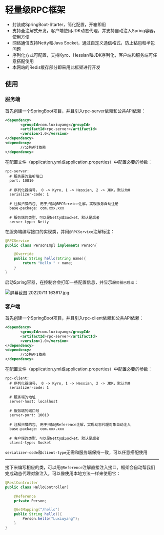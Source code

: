 # 轻量级RPC框架
- 封装成SpringBoot-Starter，简化配置，开箱即用
- 支持全注解式开发，客户端使用JDK动态代理，并支持自动注入Spring容器，使用方便
- 网络通信支持Netty和Java Socket，通过自定义通信格式，防止粘包和半包问题
- 序列化方式可配置，支持Kyro、Hessian和JDK序列化，客户端和服务端可任意搭配使用
- 本网站的Redis缓存部分即采用此框架进行开发

## 使用

### 服务端
首先创建一个SpringBoot项目，并且引入rpc-server依赖和公共APi依赖：
```xml
<dependency>
       <groupId>com.luxiuyang</groupId>
       <artifactId>rpc-server</artifactId>
       <version>1.0</version>
</dependency>
<dependency>
       //公共API依赖
</dependency>
```
在配置文件（application.yml或application.properties）中配置必要的参数：
```k
rpc-server:
  # 服务器的监听端口
  port: 10010

  # 序列化器编号， 0 -> Kyro, 1 -> Hessian, 2 -> JDK，默认为0
  serializer-code: 1

  # 注解扫描的包, 用于扫描@RPCService注解，实现服务自动注册
  base-package: com.xxx.xxx

  # 服务端的类型，可以是Netty或Socket，默认是后者
  server-type: Netty
```
在服务端编写接口的实现类，并用`@RPCService`注解标注：
```java
@RPCService
public class PersonImpl implements Person{

    @Override
    public String hello(String name){
        return "Hello " + name;
    }
}
```
启动Spring容器，在控制台会打印一些配置信息，并显示`服务器已启动`：

![屏幕截图 20220711 163617.jpg](https://www.luxiuyang.online:443/file/blog/1/ndTLbp9iKO.png)

### 客户端
首先创建一个SpringBoot项目，并且引入rpc-client依赖和公共APi依赖：
```xml
<dependency>
       <groupId>com.luxiuyang</groupId>
       <artifactId>rpc-server</artifactId>
       <version>1.0</version>
</dependency>
<dependency>
       //公共API依赖
</dependency>
```
在配置文件（application.yml或application.properties）中配置必要的参数：
```k
rpc-client:
  # 序列化器编号， 0 -> Kyro, 1 -> Hessian, 2 -> JDK，默认为0
  serializer-code: 1

  # 服务端的地址
  server-host: localhost

  # 服务端的端口号
  server-port: 10010

  # 注解扫描的包, 用于扫描@Reference注解，实现动态代理对象自动注入
  base-package: com.xxx.xxx

  # 客户端的类型，可以是Netty或Socket，默认是后者
  client-type: Socket
```
`serializer-code`和`client-type`无需和服务端保持一致，可以任意搭配使用
***
接下来编写相应的类，可以用`@Reference`注解直接注入接口，框架会自动帮我们完成动态代理对象注入，可以像使用本地方法一样来使用它：
```java
@RestController
public class HelloController{
 
    @Reference
    private Person;

    @GetMapping("/hello")
    public String hello(){
        Person.hello("Luxiuyang");
    }
}
```


